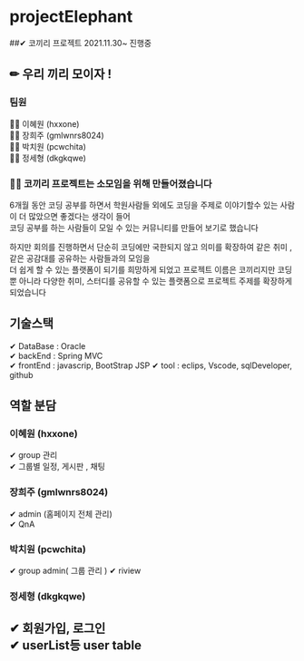 # projectElephant  

##✔ 코끼리 프로젝트   2021.11.30~  진행중 
  
✏ 우리 끼리 모이자 !
---
   
### 팀원
🙋‍♀️ 이혜원 (hxxone)   
🙎‍♀️ 장희주 (gmlwnrs8024)  
🙎‍♂️ 박치원 (pcwchita)   
🙎‍♂️ 정세형 (dkgkqwe)   

### 🏃‍♂️ 코끼리 프로젝트는 소모임을 위해 만들어졌습니다   
    
6개월 동안 코딩 공부를 하면서 학원사람들 외에도 코딩을 주제로 이야기할수 있는 사람이 더 많았으면 좋겠다는 생각이 들어     
코딩 공부를 하는 사람들이 모일 수 있는  커뮤니티를 만들어 보기로 했습니다

하지만 회의를 진행하면서 단순히 코딩에만 국한되지 않고 의미를 확장하여 같은 취미 , 같은 공감대를 공유하는 사람들과의 모임을      
더 쉽게 할 수 있는 플랫폼이 되기를 희망하게 되었고 프로젝트 이름은 코끼리지만 코딩 뿐 아니라 다양한 취미, 스터디를 공유할 수 있는 플랫폼으로  프로젝트 주제를 확장하게 되었습니다

## 기술스택


✔ DataBase : Oracle   
✔ backEnd : Spring MVC    
✔ frontEnd : javascrip, BootStrap  JSP 
✔ tool : eclips, Vscode, sqlDeveloper, github    


## 역할 분담 
###   이혜원 (hxxone)   
✔ group 관리   
✔ 그룹별 일정, 게시판  , 채팅 
###  장희주 (gmlwnrs8024)   
✔ admin (홈페이지 전체 관리)    
✔ QnA      
###  박치원 (pcwchita)  
✔ group admin( 그룹 관리 )
✔ riview    
###  정세형 (dkgkqwe)    
✔ 회원가입, 로그인   
✔ userList등 user table  
---
